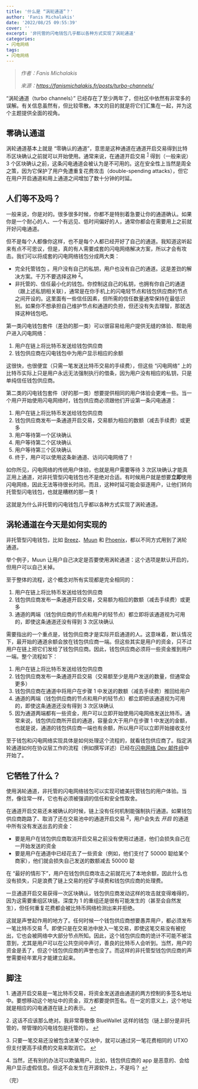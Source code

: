 ```yaml
---
title: '什么是 “涡轮通道”？'
author: 'Fanis Michalakis'
date: '2022/08/25 09:55:39'
cover: ''
excerpt: '非托管的闪电钱包几乎都以各种方式实现了涡轮通道'
categories:
- 闪电网络
tags:
- 闪电网络
---
```



> *作者：Fanis Michalakis*
> 
> *来源：<https://fanismichalakis.fr/posts/turbo-channels/>*



“涡轮通道（turbo channels）” 已经存在了至少两年了，但社区中依然有非常多的误解。有关信息虽然有，但比较零散。本文的目的就是将它们汇集在一起，并为这个主题提供全面的视角。

## 零确认通道

涡轮通道基本上就是 “零确认的通道”，意思是这种通道在通道开启交易得到比特币区块确认之前就可以开始使用。通常来说，在通道开启交易 <sup><a href="#note1" id="jump-1">1</a></sup> 得到（一般来说）3 个区块确认之前，这条闪电通道会被认为是不可用的。这在安全性上当然是周全之策，因为它保护了用户免遭重复花费攻击（double-spending attacks），但它在用户开启通道和用上通道之间增加了数十分钟的时延。

## 人们等不及吗？

一般来说，你是对的。很多很多时候，你都不是特别着急要让你的通道确认。如果你是一个耐心的人、一个有远见、低时间偏好的人，通常你都会在需要用上之前就开好闪电通道。

但不是每个人都像你这样，也不是每个人都已经开好了自己的通道。我知道这听起来有点不可思议，但是，真的有人需要成套的闪电网络解决方案，所以才会有攻击。我们可以将成套的闪电网络钱包分成两大类：

- 完全托管钱包 。用户没有自己的私钥，用户也没有自己的通道。这是差劲的解决方案。千万不要选择这种 <sup><a href="#note2" id="jump-2">2</a></sup>。
- 非托管的、信任最小化的钱包。你控制这自己的私钥，也拥有你自己的通道（跟上述私钥相关联），通常是在你手机上的闪电轻节点和钱包供应商的节点之间开设的。这里面有一些信任因素，但所需的信任数量通常保持在最低识别。如果你不想承担自己维护节点和通道的负担，但还没有失去理智，那就选择这种钱包吧。

第一类闪电钱包套件（差劲的那一类）可以很容易给用户提供无缝的体验、帮助用户进入闪电网络：

1. 用户在链上将比特币发送给钱包供应商
2. 钱包供应商在闪电钱包中为用户显示相应的余额

这很快，也很便宜（只需一笔发送比特币交易的手续费），但这些 “闪电网络” 上的比特币实际上只是用户永远无法强制执行的借条，因为用户没有相应的私钥，只是单纯信任钱包供应商。

第二类的闪电钱包套件（好的那一类）想要提供相同的用户体验会更难一些。当一个用户开始使用闪电网络时，钱包供应商必须跟他们开设第一条闪电通道：

1. 用户在链上将比特币发送给钱包供应商
2. 钱包供应商发布一条通道开启交易，交易额为相应的数额（减去手续费）或更多
3. 用户等待第一个区块确认
4. 用户等待第二个区块确认
5. 用户等待第三个区块确认
6. 终于，用户可以使用这条新通道、访问闪电网络了！

如你所见，闪电网络的传统用户体验，也就是用户需要等待 3 次区块确认才能真正用上通道，对非托管型闪电钱包也不是绝对合适。有时候用户就是想要**立即**使用闪电网络，因此无法等待很长时间。而且，这种时延可能会驱逐用户，让他们转向托管型闪电钱包，也就是糟糕的那一类！

这就是为什么非托管的闪电钱包几乎都以各种方式实现了涡轮通道。

## 涡轮通道在今天是如何实现的

非托管型闪电钱包，比如 [Breez](https://breez.technology/)、[Muun](https://muun.com/) 和 [Phoenix](https://phoenix.acinq.co/)，都以不同方式用到了涡轮通道。

举个例子，Muun 让用户自己决定是否要使用涡轮通道：这个选项是默认开启的，但用户可以自己关掉。

至于整体的流程，这个概念对所有实现都是完全相同的：

1. 用户在链上将比特币发送给钱包供应商
2. 钱包供应商发布一条通道开启交易，交易额为相应的数额（减去手续费）或更多
3. 通道的两端（钱包供应商的节点和用户的轻节点）都立即将该通道视为可用的，即使这条通道还没有得到 3 次区块确认

需要指出的一个重点是，钱包供应商才是实际开启通道的人。这意味着，默认情况下，最开始的通道余额会放在钱包供应商一端。但这些其实是用户的资金，只不过用户在链上把它们发给了钱包供应商。因此，钱包供应商必须将一些资金推到用户一端。整个流程如下：

1. 用户在链上将比特币发送给钱包供应商
2. 钱包供应商发布一条通道开启交易（交易额至少是用户发送的数量，但通常会更多）
3. 钱包供应商在通道中将用户在步骤 1 中发送的数额（减去手续费）推回给用户
4. 通道的两端（钱包供应商的节点和用户的轻节点）都立即把该通道视为可用的，即使这条通道还没有得到 3 次区块确认
5. 因为通道两端都有一些资金，用户可以立即开始使用闪电网络发送比特币。通常来说，钱包供应商所开启的通道，容量会大于用户在步骤 1 中发送的金额，也就是说，通道的钱包供应商一端也有余额，所以用户可以立即开始接收支付

至于钱包和闪电网络实现具体是如何处理这个流程的，就看钱包供应商了。指定涡轮通道如何在协议层工作的流程（例如撰写详述）已经在[闪电网络 Dev 邮件组](https://lists.linuxfoundation.org/pipermail/lightning-dev/2021-June/003074.html)中开始了。

## 它牺牲了什么？

使用涡轮通道，非托管的闪电网络钱包可以实现可媲美托管钱包的用户体验。当然，像往常一样，它也有必须被强调的信任和安全性取舍。

在通道开启交易还未被确认的时候，链上没有任何机制能强制执行通道。如果钱包供应商跑路了、取消了还在交易池中的通道开启交易 <sup><a href="#note3" id="jump-3">3</a></sup>，用户会失去 *开启* 的通道中所有没有发送出去的资金：

- 要是用户在钱包供应商取消开启交易之前没有使用过通道，他们会损失自己在一开始发送的资金
- 要是用户在通道中已经花去了一些资金（例如，他们支付了 50000 聪给某个商家），他们就会损失自己发送的数额减去 50000 聪

在 “最好的情形下”，用户在钱包供应商攻击之前就花光了本地余额，因此什么也没有损失，只是浪费了链上交易的挖矿手续费和钱包供应商的处理费。

一旦通道开启交易获得一次区块确认，钱包供应商发动这样的攻击就变得难得的，因为这需要重组区块链。深度为 1 的重组还是很有可能发生的（甚至会自然发生），但任何重复花费都会被比特币网络检测出来并拒绝。

这就是声誉起作用的地方了。任何时候一个钱包供应商想要愚弄用户，都必须发布一笔比特币交易 <sup><a href="#note4" id="jump-4">4</a></sup>。即使只是在交易池中放入一笔交易，即使这笔交易没有被挖出，它也会被网络中大部分节点所知。因此，这个钱包供应商的诡计不可能不被注意到，尤其是用户可以在公共空间中声讨，善良的比特币人会听到。当然，用户的资金是丢了，但这个钱包供应商的声誉也没了。而这样的非托管型钱包供应商的声誉需要经年累月才能建立起来。

## 脚注

1.<a id="note1"> </a>通道开启交易是一笔比特币交易，将资金发送道由通道的两方控制的多签名地址中。要想移动这个地址中的资金，双方都要提供签名。在一定的意义上，这个地址就是相应的闪电通道在链上的表示。 <a href="#jump-1">↩</a>

2.<a id="note2"> </a>这话不应该那么绝对。我非常尊敬像 BlueWallet 这样的钱包（链上部分是非托管的，带管理的闪电钱包是托管的）。 <a href="#jump-2">↩</a>

3.<a id="note3"> </a>只要一笔交易还没被包含进某个区块中，就可以通过另一笔花费相同的 UTXO 但支付更高手续费的交易来取消它。 <a href="#jump-3">↩</a>

4.<a id="note4"> </a>当然，还有别的办法可以欺骗用户。比如，钱包供应商的 app 是恶意的、会给用户显示虚假信息。但这不会发生在开源软件上，不是吗？ <a href="#jump-4">↩</a>

（完）